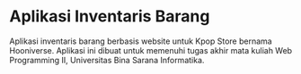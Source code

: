# Aplikasi Inventaris Barang
 Aplikasi inventaris barang berbasis website untuk Kpop Store bernama Hooniverse. Aplikasi ini dibuat untuk memenuhi tugas akhir mata kuliah Web Programming II, Universitas Bina Sarana Informatika. 
